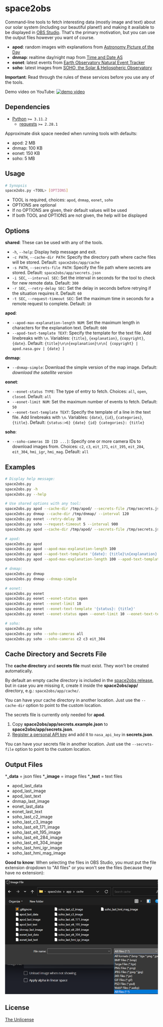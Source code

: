 # space2obs

Command-line tools to fetch interesting data (mostly image and text) about our solar system (including our beautiful planet!) and making it available to be displayed in [OBS Studio](https://github.com/obsproject/obs-studio). That's the primary motivation, but you can use the output files however you want of course.

- **apod**: random images with explanations from [Astronomy Picture of the Day](https://apod.nasa.gov)
- **dnmap**: realtime day/night map from [Time and Date AS](https://www.timeanddate.com)
- **eonet**: latest events from [Earth Observatory Natural Event Tracker](https://eonet.gsfc.nasa.gov)
- **soho**: latest images from [SOHO, the Solar & Heliospheric Observatory](https://soho.nascom.nasa.gov)

**Important**: Read through the rules of these services before you use any of the tools.

Demo video on YouTube:
[![demo video](https://img.youtube.com/vi/WGMR_rx8r8Q/hqdefault.jpg)](https://www.youtube.com/embed/WGMR_rx8r8Q)




## Dependencies

- [Python](https://www.python.org) `>= 3.11.2`
  - [requests](https://requests.readthedocs.io) `>= 2.28.1`

Approximate disk space needed when running tools with defaults:
- apod: 2 MB
- dnmap: 100 KB
- eonet: 150 KB
- soho: 5 MB




## Usage

```bash
# Synopsis
space2obs.py <TOOL> [OPTIONS]
```

- TOOL is required, choices: `apod`, `dnmap`, `eonet`, `soho`
- OPTIONS are optional
- If no OPTIONS are given, their default values will be used
- If both TOOL and OPTIONS are not given, the help will be displayed




## Options

**shared**: These can be used with any of the tools.

- `-h`, `--help`: Display help message and exit.
- `-c PATH`, `--cache-dir PATH`: Specify the directory path where cache files will be stored. Default: `space2obs/app/cache`
- `-s PATH`, `--secrets-file PATH`: Specify the file path where secrets are stored. Default: `space2obs/app/secrets.json`
- `-i SEC`, `--interval SEC`: Set the interval in seconds for the tool to check for new remote data. Default: `300`
- `-r SEC`, `--retry-delay SEC`: Set the delay in seconds before retrying if the situation requires it. Default: `60`
- `-t SEC`, `--request-timeout SEC`: Set the maximum time in seconds for a remote request to complete. Default: `10`

**apod**:
- `--apod-max-explanation-length NUM`: Set the maximum length in characters for the explanation text. Default: `600`
- `--apod-text-template TEXT`: Specify the template for the text file. Add linebreaks with `\n`. Variables: `{title}`, `{explanation}`, `{copyright}`, `{date}`. Default: `{title}\n\n{explanation}\n\n[ {copyright} | apod.nasa.gov | {date} ]`

**dnmap**:
- `--dnmap-simple`: Download the simple version of the map image. Default: *download the satellite version*

**eonet**:
- `--eonet-status TYPE`: The type of entry to fetch. Choices: `all`, `open`, `closed`. Default: `all`
- `--eonet-limit NUM`: Set the maximum number of events to fetch. Default: `50`
- `--eonet-text-template TEXT`: Specify the template of a line in the text file. Add linebreaks with `\n`. Variables: `{date}`, `{id}`, `{categories}`, `{title}`. Default: `{status:>6} {date} {id} {categories}: {title}`

**soho**:
- `--soho-cameras ID [ID ...]`: Specify one or more camera IDs to download images from. Choices: `c2`, `c3`, `eit_171`, `eit_195`, `eit_284`, `eit_304`, `hmi_igr`, `hmi_mag`. Default: `all`




## Examples

```bash
# Display help message:
space2obs.py
space2obs.py -h
space2obs.py --help
```

```bash
# Use shared options with any tool:
space2obs.py apod --cache-dir /tmp/apod/ --secrets-file /tmp/secrets.json
space2obs.py dnmap --cache-dir /tmp/dnmap/ --interval 120
space2obs.py eonet --retry-delay 30
space2obs.py soho --request-timeout 5 --interval 900
space2obs.py apod --cache-dir /tmp/apod/ --secrets-file /tmp/secrets.json --interval 120 --retry-delay 30 --request-timeout 5
```

```bash
# apod:
space2obs.py apod
space2obs.py apod --apod-max-explanation-length 100
space2obs.py apod --apod-text-template '{date}: {title}\n{explanation}'
space2obs.py apod --apod-max-explanation-length 100 --apod-text-template '{date}: {title}\n{explanation}'
```

```bash
# dnmap:
space2obs.py dnmap
space2obs.py dnmap --dnmap-simple
```

```bash
# eonet:
space2obs.py eonet
space2obs.py eonet --eonet-status open
space2obs.py eonet --eonet-limit 10
space2obs.py eonet --eonet-text-template '{status}: {title}'
space2obs.py eonet --eonet-status open --eonet-limit 10 --eonet-text-template '{status}: {title}'
```

```bash
# soho:
space2obs.py soho
space2obs.py soho --soho-cameras all
space2obs.py soho --soho-cameras c2 c3 eit_304
```




## Cache Directory and Secrets File

The **cache directory** and **secrets file** must exist. They won't be created automatically.

By default an empty cache directory is included in the [space2obs release](https://github.com/etrusci-org/space2obs/releases), but in case you are missing it, create it inside the **space2obs/app/** directory, e.g.: `space2obs/app/cache/`.

You can have your cache directory in another location. Just use the `--cache-dir` option to point to the custom location.

The secrets file is currently only needed for **apod**.

1. Copy **space2obs/app/secrets.example.json** to **space2obs/app/secrets.json**.
2. [Register a personal API key](https://api.nasa.gov) and add it to `nasa_api_key` in **secrets.json**.

You can have your secrets file in another location. Just use the `--secrets-file` option to point to the custom location.




## Output Files

***_data** = json files
***_image** = image files
***_text** = text files

- apod_last_data
- apod_last_image
- apod_last_text
- dnmap_last_image
- eonet_last_data
- eonet_last_text
- soho_last_c2_image
- soho_last_c3_image
- soho_last_eit_171_image
- soho_last_eit_195_image
- soho_last_eit_284_image
- soho_last_eit_304_image
- soho_last_hmi_igr_image
- soho_last_hmi_mag_image

**Good to know**: When selecting the files in OBS Studio, you must put the file extension dropdown to "All files" or you won't see the files (because they have no extension):

![file-extension-dropdown](./doc/file-extension-dropdown.png)

## License

[The Unlicense](./LICENSE.md)

